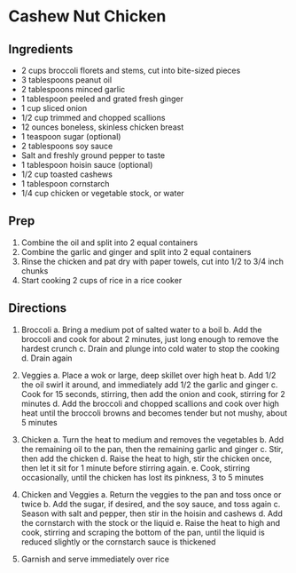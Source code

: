 # Cashew Nut Chicken

## Ingredients

* 2 cups broccoli florets and stems, cut into bite-sized pieces
* 3 tablespoons peanut oil
* 2 tablespoons minced garlic
* 1 tablespoon peeled and grated fresh ginger
* 1 cup sliced onion
* 1/2 cup trimmed and chopped scallions
* 12 ounces boneless, skinless chicken breast
* 1 teaspoon sugar (optional)
* 2 tablespoons soy sauce
* Salt and freshly ground pepper to taste
* 1 tablespoon hoisin sauce (optional)
* 1/2 cup toasted cashews
* 1 tablespoon cornstarch
* 1/4 cup chicken or vegetable stock, or water

## Prep

1. Combine the oil and split into 2 equal containers
2. Combine the garlic and ginger and split into 2 equal containers
3. Rinse the chicken and pat dry with paper towels, cut into 1/2 to 3/4 inch chunks
4. Start cooking 2 cups of rice in a rice cooker

## Directions

1. Broccoli
    a. Bring a medium pot of salted water to a boil
    b. Add the broccoli and cook for about 2 minutes, just long enough to remove the hardest crunch
    c. Drain and plunge into cold water to stop the cooking
    d. Drain again

2. Veggies
    a. Place a wok or large, deep skillet over high heat
    b. Add 1/2 the oil swirl it around, and immediately add 1/2 the garlic and ginger
    c. Cook for 15 seconds, stirring, then add the onion and cook, stirring for 2 minutes
    d. Add the broccoli and chopped scallions and cook over high heat until the broccoli browns and becomes tender but not mushy, about 5 minutes

3. Chicken
    a. Turn the heat to medium and removes the vegetables
    b. Add the remaining oil to the pan, then the remaining garlic and ginger
    c. Stir, then add the chicken
    d. Raise the heat to high, stir the chicken once, then let it sit for 1 minute before stirring again.
    e. Cook, stirring occasionally, until the chicken has lost its pinkness, 3 to 5 minutes

4. Chicken and Veggies
    a. Return the veggies to the pan and toss once or twice
    b. Add the sugar, if desired, and the soy sauce, and toss again
    c. Season with salt and pepper, then stir in the hoisin and cashews
    d. Add the cornstarch with the stock or the liquid
    e. Raise the heat to high and cook, stirring and scraping the bottom of the pan, until the liquid is reduced slightly or the cornstarch sauce is thickened

5. Garnish and serve immediately over rice
